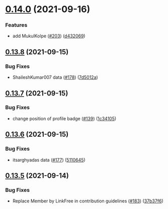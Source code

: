 # [0.14.0](https://github.com/EddieHubCommunity/LinkFree/compare/v0.13.8...v0.14.0) (2021-09-16)


### Features

* add MukulKolpe ([#203](https://github.com/EddieHubCommunity/LinkFree/issues/203)) ([d432069](https://github.com/EddieHubCommunity/LinkFree/commit/d43206914ea376b6f4c3c5fad9c8a4f903657fd1))



## [0.13.8](https://github.com/EddieHubCommunity/LinkFree/compare/v0.13.7...v0.13.8) (2021-09-15)


### Bug Fixes

* ShaileshKumar007 data ([#178](https://github.com/EddieHubCommunity/LinkFree/issues/178)) ([7d5012a](https://github.com/EddieHubCommunity/LinkFree/commit/7d5012a153afb897dfc0bb28c727d2ced4ca628a))



## [0.13.7](https://github.com/EddieHubCommunity/LinkFree/compare/v0.13.6...v0.13.7) (2021-09-15)


### Bug Fixes

* change position of profile badge ([#139](https://github.com/EddieHubCommunity/LinkFree/issues/139)) ([1c34105](https://github.com/EddieHubCommunity/LinkFree/commit/1c3410556dfe834c85d2e37cafcf090964140e50))



## [0.13.6](https://github.com/EddieHubCommunity/LinkFree/compare/v0.13.5...v0.13.6) (2021-09-15)


### Bug Fixes

* itsarghyadas data ([#177](https://github.com/EddieHubCommunity/LinkFree/issues/177)) ([5110645](https://github.com/EddieHubCommunity/LinkFree/commit/5110645477eadd81f00782c216921587dbc8383e))



## [0.13.5](https://github.com/EddieHubCommunity/LinkFree/compare/v0.13.4...v0.13.5) (2021-09-14)


### Bug Fixes

* Replace Member by LinkFree in contribution guidelines ([#183](https://github.com/EddieHubCommunity/LinkFree/issues/183)) ([37b37f6](https://github.com/EddieHubCommunity/LinkFree/commit/37b37f6c37291c456f6a25b4205d0a44c10ce21e))



